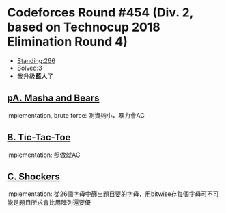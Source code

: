 # Codeforces Round #454 (Div. 2, based on Technocup 2018 Elimination Round 4)
- [Standing:266](http://codeforces.com/contest/907/standings/page/2)
- Solved:3
- 我升級**藍人**了
## [pA. Masha and Bears](http://codeforces.com/contest/907/problem/A)
implementation, brute force: 測資夠小，暴力會AC
## [B. Tic-Tac-Toe](http://codeforces.com/contest/907/problem/b)
implementation: 照做就AC
## [C. Shockers](http://codeforces.com/contest/907/problem/c)
implementation: 從26個字母中篩出題目要的字母，用bitwise存每個字母可不可能是題目所求會比用陣列還要優
